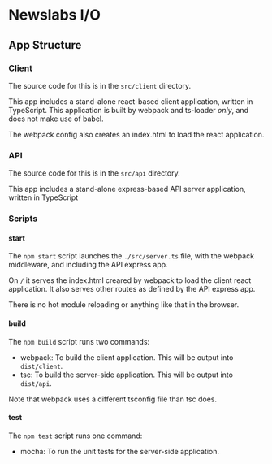 # Newslabs I/O

## App Structure

### Client

The source code for this is in the `src/client` directory.

This app includes a stand-alone react-based client application, written in TypeScript.
This application is built by webpack and ts-loader _only_, and does not make use of babel.

The webpack config also creates an index.html to load the react application.

### API

The source code for this is in the `src/api` directory.

This app includes a stand-alone express-based API server application, written in TypeScript

### Scripts
#### start
The `npm start` script launches the `./src/server.ts` file, with the webpack middleware, and including the API express app.

On `/` it serves the index.html creared by webpack to load the client react application.
It also serves other routes as defined by the API express app.

There is no hot module reloading or anything like that in the browser.

#### build
The `npm build` script runs two commands:
- webpack: To build the client application. This will be output into `dist/client`.
- tsc: To build the server-side application. This will be output into `dist/api`.

Note that webpack uses a different tsconfig file than tsc does.


#### test
The `npm test` script runs one command:
- mocha: To run the unit tests for the server-side application.